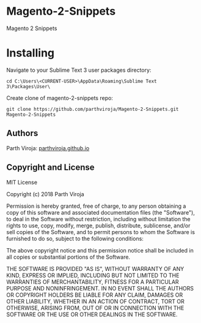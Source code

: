 # Magento-2-Snippets
Magento 2 Snippets


# Installing
Navigate to your Sublime Text 3 user packages directory:
```
cd C:\Users\<CURRENT-USER>\AppData\Roaming\Sublime Text 3\Packages\User\
```
Create clone of magento-2-snippets repo:
```
git clone https://github.com/parthviroja/Magento-2-Snippets.git Magento-2-Snippets
```


## Authors
Parth Viroja: [parthviroja.github.io](https://parthviroja.github.io)


## Copyright and License
MIT License

Copyright (c) 2018 Parth Viroja

Permission is hereby granted, free of charge, to any person obtaining a copy
of this software and associated documentation files (the "Software"), to deal
in the Software without restriction, including without limitation the rights
to use, copy, modify, merge, publish, distribute, sublicense, and/or sell
copies of the Software, and to permit persons to whom the Software is
furnished to do so, subject to the following conditions:

The above copyright notice and this permission notice shall be included in all
copies or substantial portions of the Software.

THE SOFTWARE IS PROVIDED "AS IS", WITHOUT WARRANTY OF ANY KIND, EXPRESS OR
IMPLIED, INCLUDING BUT NOT LIMITED TO THE WARRANTIES OF MERCHANTABILITY,
FITNESS FOR A PARTICULAR PURPOSE AND NONINFRINGEMENT. IN NO EVENT SHALL THE
AUTHORS OR COPYRIGHT HOLDERS BE LIABLE FOR ANY CLAIM, DAMAGES OR OTHER
LIABILITY, WHETHER IN AN ACTION OF CONTRACT, TORT OR OTHERWISE, ARISING FROM,
OUT OF OR IN CONNECTION WITH THE SOFTWARE OR THE USE OR OTHER DEALINGS IN THE
SOFTWARE.